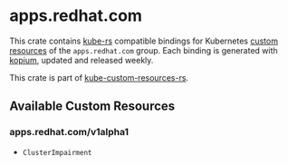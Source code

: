 <!--
SPDX-FileCopyrightText: The kube-custom-resources-rs Authors
SPDX-License-Identifier: 0BSD
 -->

# apps.redhat.com

This crate contains [kube-rs](https://kube.rs/) compatible bindings for Kubernetes [custom resources](https://kubernetes.io/docs/tasks/extend-kubernetes/custom-resources/custom-resource-definitions/) of the `apps.redhat.com` group. Each binding is generated with [kopium](https://github.com/kube-rs/kopium), updated and released weekly.

This crate is part of [kube-custom-resources-rs](https://github.com/metio/kube-custom-resources-rs).

## Available Custom Resources

### apps.redhat.com/v1alpha1
- `ClusterImpairment`

